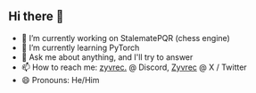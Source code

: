 ## Hi there 👋

<!--
**Zyvrec7/Zyvrec7** is a ✨ _special_ ✨ repository because its `README.md` (this file) appears on your GitHub profile.
-->

- 🔭 I’m currently working on StalematePQR (chess engine)
- 🌱 I’m currently learning PyTorch
- 💬 Ask me about anything, and I'll try to answer
- 📫 How to reach me: [zyvrec.](https://discordapp.com/users/1140664355831173210) @ Discord, [Zyvrec](https://x.com/Zyvrec) @ X / Twitter
- 😄 Pronouns: He/Him
